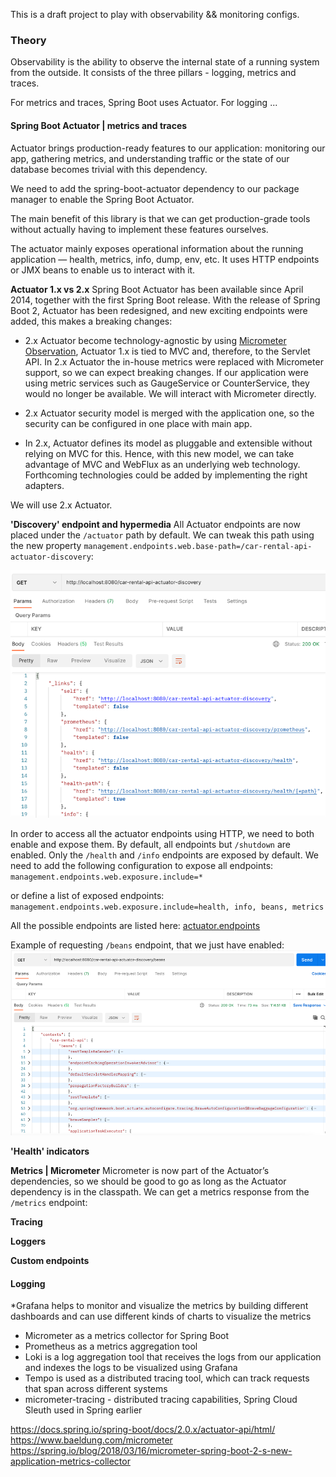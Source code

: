 This is a draft project to play with observability && monitoring configs.

### Theory

Observability is the ability to observe the internal state of a running system from the outside. It consists of the 
three pillars - logging, metrics and traces.

For metrics and traces, Spring Boot uses Actuator. For logging ...

#### Spring Boot Actuator | metrics and traces

Actuator brings production-ready features to our application: monitoring our app, gathering metrics, and understanding 
traffic or the state of our database becomes trivial with this dependency.

We need to add the spring-boot-actuator dependency to our package manager to enable the Spring Boot Actuator.

The main benefit of this library is that we can get production-grade tools without actually having to implement these 
features ourselves.

The actuator mainly exposes operational information about the running application — health, metrics, info, dump, env, etc.
It uses HTTP endpoints or JMX beans to enable us to interact with it.

**Actuator 1.x vs 2.x**
Spring Boot Actuator has been available since April 2014, together with the first Spring Boot release. With the release 
of Spring Boot 2, Actuator has been redesigned, and new exciting endpoints were added, this makes a breaking changes: 

* 2.x Actuator become technology-agnostic by using [Micrometer Observation](https://micrometer.io/docs/observation),
Actuator 1.x is tied to MVC and, therefore, to the Servlet API. In 2.x Actuator the in-house metrics were replaced with 
Micrometer support, so we can expect breaking changes. If our application were using metric services such as GaugeService
or CounterService, they would no longer be available. We will interact with Micrometer directly.

* 2.x Actuator security model is merged with the application one, so the security can be configured in one 
place with main app.

* In 2.x, Actuator defines its model as pluggable and extensible without relying on MVC for this. Hence, with this new 
model, we can take advantage of MVC and WebFlux as an underlying web technology. Forthcoming technologies could be added
by implementing the right adapters.

We will use 2.x Actuator.

**'Discovery' endpoint and hypermedia**
All Actuator endpoints are now placed under the `/actuator` path by default. We can tweak this path using the new property
`management.endpoints.web.base-path=/car-rental-api-actuator-discovery`:

![](img/actuator-discovery-endpoint-response.png)

In order to access all the actuator endpoints using HTTP, we need to both enable and expose them. By default, all endpoints
but `/shutdown` are enabled. Only the `/health` and `/info` endpoints are exposed by default. We need to add the following
configuration to expose all endpoints:
`management.endpoints.web.exposure.include=*`

or define a list of exposed endpoints:
`management.endpoints.web.exposure.include=health, info, beans, metrics`

All the possible endpoints are listed here: [actuator.endpoints](https://docs.spring.io/spring-boot/docs/current/reference/html/actuator.html#actuator.endpoints)

Example of requesting `/beans` endpoint, that we just have enabled:
![](img/actuator-beans-endpoint-response.png)


**'Health' indicators**

**Metrics | Micrometer**
Micrometer is now part of the Actuator’s dependencies, so we should be good to go as long as the Actuator dependency is 
in the classpath.
We can get a metrics response from the `/metrics` endpoint:


**Tracing**

**Loggers**

**Custom endpoints**








#### Logging


*Grafana helps to monitor and visualize the metrics by building different dashboards and can use different kinds of 
charts to visualize the metrics
* Micrometer as a metrics collector for Spring Boot
* Prometheus as a metrics aggregation tool
* Loki is a log aggregation tool that receives the logs from our application and indexes the logs to be visualized using Grafana
* Tempo is used as a distributed tracing tool, which can track requests that span across different systems
* micrometer-tracing - distributed tracing capabilities, Spring Cloud Sleuth used in Spring earlier


https://docs.spring.io/spring-boot/docs/2.0.x/actuator-api/html/
https://www.baeldung.com/micrometer
https://spring.io/blog/2018/03/16/micrometer-spring-boot-2-s-new-application-metrics-collector

